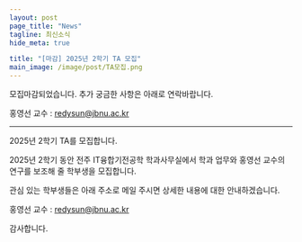 ```yaml
---
layout: post
page_title: "News"
tagline: 최신소식
hide_meta: true

title: "[마감] 2025년 2학기 TA 모집"
main_image: /image/post/TA모집.png
---
```


모집마감되었습니다. 추가 궁금한 사항은 아래로 연락바랍니다. 

홍영선 교수 : redysun@jbnu.ac.kr

------------------------------------------------------------
2025년 2학기 TA를 모집합니다. 

2025년 2학기 동안 전주 IT융합기전공학 학과사무실에서 학과 업무와 
홍영선 교수의 연구를 보조해 줄 학부생을 모집합니다.

관심 있는 학부생들은 아래 주소로 메일 주시면
상세한 내용에 대한 안내하겠습니다. 

홍영선 교수 : redysun@jbnu.ac.kr

감사합니다. 


